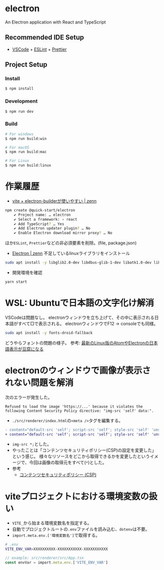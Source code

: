 # electron

An Electron application with React and TypeScript

## Recommended IDE Setup

- [VSCode](https://code.visualstudio.com/) + [ESLint](https://marketplace.visualstudio.com/items?itemName=dbaeumer.vscode-eslint) + [Prettier](https://marketplace.visualstudio.com/items?itemName=esbenp.prettier-vscode)

## Project Setup

### Install

```bash
$ npm install
```

### Development

```bash
$ npm run dev
```

### Build

```bash
# For windows
$ npm run build:win

# For macOS
$ npm run build:mac

# For Linux
$ npm run build:linux
```

# 作業履歴
- [vite + electron-builderが使いやすい | zenn](https://zenn.dev/hikaelis/articles/b0e68ec5f7a30e)
```sh
npm create @quick-start/electron
    ✔ Project name: … electron
    ✔ Select a framework: › react
    ✔ Add TypeScript? … Yes
    ✔ Add Electron updater plugin? … No
    ✔ Enable Electron download mirror proxy? … No
```
ほか`ESLint`, `Prettier`などの非必須要素を削除。(file, package.json)

- [Electron | zenn](https://zenn.dev/link/comments/ff8b319fce45a7)
不足しているlinuxライブラリをインストール
```sh
sudo apt install -y libglib2.0-dev libdbus-glib-1-dev libatk1.0-dev libatk-bridge2.0-dev libcups2-dev libdrm-dev libgtk-3-dev libasound2-dev
```

- 開発環境を確認
```sh
yarn start
```

# WSL: Ubuntuで日本語の文字化け解消
VSCodeは問題なし。
electronウィンドウを立ち上げて、その中に表示される日本語がすべて□で表示される。
electronウィンドウでF12 -> consoleでも同様。

```sh
sudo apt install -y fonts-droid-fallback
```
どうやらフォントの問題の様子。
参考: [最新のLinux版のAtomやElectronの日本語表示が豆腐になる](https://qiita.com/kjunichi/items/4bb9a4ec879f85865307)

# electronのウィンドウで画像が表示されない問題を解消
次のエラーが発生した。
```log
Refused to load the image 'https://...' because it violates the following Content Security Policy directive: "img-src 'self' data:".
```

- `./src/renderer/index.html`の`<meta />`タグを編集する。
```diff
- content="default-src 'self'; script-src 'self'; style-src 'self' 'unsafe-inline'; img-src 'self' data:"
+ content="default-src 'self'; script-src 'self'; style-src 'self' 'unsafe-inline'; img-src *;"
```
- `img-src *;`とした。
- やったことは「コンテンツセキュリティポリシー(CSP)の設定を変更した」という感じ。
様々なリソースをどこから取得できるかを変更したというイメージで、今回は画像の取得元をすべて(`*`)とした。
- 参考
    - [コンテンツセキュリティポリシー (CSP)](https://developer.mozilla.org/ja/docs/Web/HTTP/CSP#%E4%BE%8B_3)

# viteプロジェクトにおける環境変数の扱い
- `VITE_`から始まる環境変数名を指定する。
- 自動でプロジェクトルートの`.env`ファイルを読み込む、`dotenv`は不要。
- `import.meta.env.['環境変数名']`で取得する。
```sh
# .env
VITE_ENV_VAR=XXXXXXXXXX-XXXXXXXXXXX-XXXXXXXXXXX
```

```ts
// example: src/renderer/src/App.tsx
const envVar = import.meta.env.['VITE_ENV_VAR']
```

